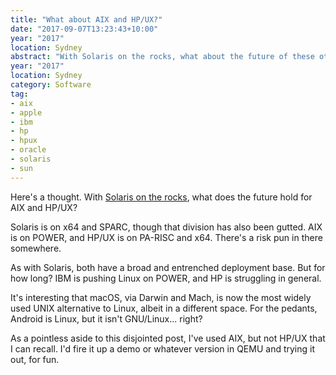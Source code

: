 ```yaml
---
title: "What about AIX and HP/UX?"
date: "2017-09-07T13:23:43+10:00"
year: "2017"
location: Sydney
abstract: "With Solaris on the rocks, what about the future of these other OSs?"
year: "2017"
location: Sydney
category: Software
tag:
- aix
- apple
- ibm
- hp
- hpux
- oracle
- solaris
- sun
---
```

Here's a thought. With [Solaris on the rocks], what does the future hold for AIX and HP/UX?

Solaris is on x64 and SPARC, though that division has also been gutted. AIX is on POWER, and HP/UX is on PA-RISC and x64. There's a risk pun in there somewhere.

As with Solaris, both have a broad and entrenched deployment base. But for how long? IBM is pushing Linux on POWER, and HP is struggling in general.

It's interesting that macOS, via Darwin and Mach, is now the most widely used UNIX alternative to Linux, albeit in a different space. For the pedants, Android is Linux, but it isn't GNU/Linux... right?

As a pointless aside to this disjointed post, I've used AIX, but not HP/UX that I can recall. I'd fire it up a demo or whatever version in QEMU and trying it out, for fun.

[Solaris on the rocks]: https://rubenerd.com/goodbye-to-solaris-probably/

